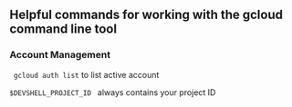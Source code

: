 ## Helpful commands for working with the gcloud command line tool

### Account Management

``` gcloud auth list``` to list active account

```$DEVSHELL_PROJECT_ID ``` always contains your project ID



